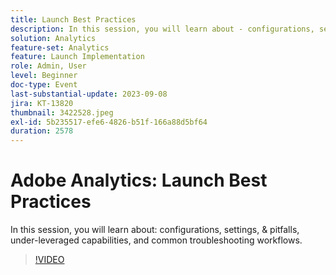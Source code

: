 ```yaml
---
title: Launch Best Practices
description: In this session, you will learn about - configurations, settings, & pitfalls, under-leveraged capabilities, and common troubleshooting workflows.
solution: Analytics
feature-set: Analytics
feature: Launch Implementation
role: Admin, User
level: Beginner
doc-type: Event
last-substantial-update: 2023-09-08
jira: KT-13820
thumbnail: 3422528.jpeg
exl-id: 5b235517-efe6-4826-b51f-166a88d5bf64
duration: 2578
---
```

# Adobe Analytics: Launch Best Practices

In this session, you will learn about: configurations, settings, & pitfalls, under-leveraged capabilities, and common troubleshooting workflows.

>[!VIDEO](https://video.tv.adobe.com/v/3422528/?learn=on)

